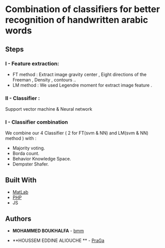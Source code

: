 # Combination of classifiers for better recognition of handwritten arabic words

## Steps

### I - Feature extraction:
*  FT method : Extract image gravity center , Eight directions of the Freeman , Density , contours .. 
*  LM method : We used Legendre moment for extract image feature . 

### II - Classifier :
Support vector machine & Neural network  
### I - Classifier combination 
We combine our 4 Classifier ( 2 for FT(svm & NN) and LM(svm & NN) method ) with : 
*  Majority voting.
*  Borda count.
*  Behavior Knowledge Space.
*  Dempster Shafer.


## Built With

* [MatLab](https://mathworks.com)
* [PHP](https://php.net) 
* JS

## Authors

* **MOHAMMED BOUKHALFA** - [bmm](https://github.com/mboukhalfa)

* **HOUSSEM EDDINE ALIOUCHE ** - [PraGa](https://github.com/oxPraGa/)
